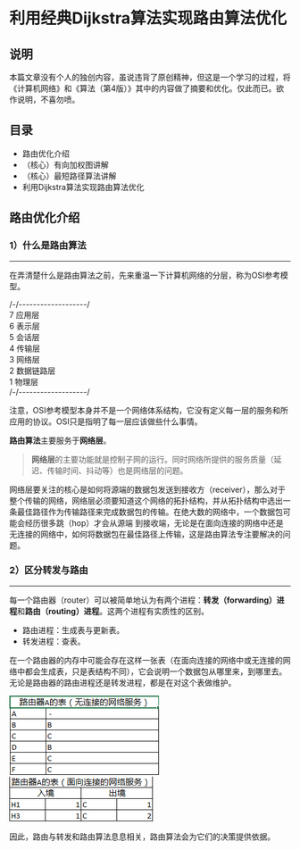 # 利用经典Dijkstra算法实现路由算法优化

## 说明
本篇文章没有个人的独创内容，虽说违背了原创精神，但这是一个学习的过程，将《计算机网络》和《算法（第4版）》其中的内容做了摘要和优化。仅此而已。欲作说明，不喜勿喷。

## 目录
- 路由优化介绍
- （核心）有向加权图讲解
- （核心）最短路径算法讲解
- 利用Dijkstra算法实现路由算法优化

## 路由优化介绍
### 1）什么是路由算法
------
在弄清楚什么是路由算法之前，先来重温一下计算机网络的分层，称为OSI参考模型。

/-/-------------------/  
  7   应用层  
  6   表示层  
  5  会话层  
  4  传输层  
  3  网络层  
  2  数据链路层  
  1  物理层  
  /-/-------------------/  

注意，OSI参考模型本身并不是一个网络体系结构，它没有定义每一层的服务和所应用的协议。OSI只是指明了每一层应该做些什么事情。

**路由算法**主要服务于**网络层**。
> **网络层**的主要功能就是控制子网的运行。同时网络所提供的服务质量（延迟、传输时间、抖动等）也是网络层的问题。

网络层要关注的核心是如何将源端的数据包发送到接收方（receiver），那么对于整个传输的网络，网络层必须要知道这个网络的拓扑结构，并从拓扑结构中选出一条最佳路径作为传输路径来完成数据包的传输。在绝大数的网络中，一个数据包可能会经历很多跳（hop）才会从源端 到接收端，无论是在面向连接的网络中还是无连接的网络中，如何将数据包在最佳路径上传输，这是路由算法专注要解决的问题。

### 2）区分转发与路由
------  
每一个路由器（router）可以被简单地认为有两个进程：**转发（forwarding）进程**和**路由（routing）进程**。这两个进程有实质性的区别。

- 路由进程：生成表与更新表。
- 转发进程：查表。

在一个路由器的内存中可能会存在这样一张表（在面向连接的网络中或无连接的网络中都会生成表，只是表结构不同），它会说明一个数据包从哪里来，到哪里去。无论是路由器的路由进程还是转发进程，都是在对这个表做维护。

![no_connected_service_tabel_for_A](pngs/no_connected_service_tabel_for_A.png)  
![connected_service_tabel_for_A](pngs/connected_service_tabel_for_A.png)

因此，路由与转发和路由算法息息相关，路由算法会为它们的决策提供依据。